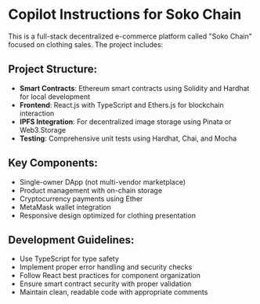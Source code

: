 # Copilot Instructions for Soko Chain

<!-- Use this file to provide workspace-specific custom instructions to Copilot. For more details, visit https://code.visualstudio.com/docs/copilot/copilot-customization#_use-a-githubcopilotinstructionsmd-file -->

This is a full-stack decentralized e-commerce platform called "Soko Chain" focused on clothing sales. The project includes:

## Project Structure:
- **Smart Contracts**: Ethereum smart contracts using Solidity and Hardhat for local development
- **Frontend**: React.js with TypeScript and Ethers.js for blockchain interaction
- **IPFS Integration**: For decentralized image storage using Pinata or Web3.Storage
- **Testing**: Comprehensive unit tests using Hardhat, Chai, and Mocha

## Key Components:
- Single-owner DApp (not multi-vendor marketplace)
- Product management with on-chain storage
- Cryptocurrency payments using Ether
- MetaMask wallet integration
- Responsive design optimized for clothing presentation

## Development Guidelines:
- Use TypeScript for type safety
- Implement proper error handling and security checks
- Follow React best practices for component organization
- Ensure smart contract security with proper validation
- Maintain clean, readable code with appropriate comments
